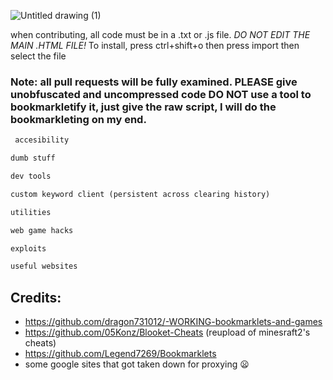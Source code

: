 ![Untitled drawing (1)](https://github.com/PSYclown-org/Eliot-s-EPIC-bookmarklets/assets/116015847/ef1c1c2f-3b6d-43bc-950c-8e77db821737)

when contributing, all code must be in a .txt or .js file. *DO NOT EDIT THE MAIN .HTML FILE!*
To install, press ctrl+shift+o
then press import
then select the file

### Note: all pull requests will be fully examined. PLEASE give unobfuscated and uncompressed code DO NOT use a tool to bookmarkletify it, just give the raw script, I will do the bookmarkleting on my end.

```diff
 accesibility

dumb stuff

dev tools

custom keyword client (persistent across clearing history) 

utilities 

web game hacks 

exploits 

useful websites 
```
## Credits:
- https://github.com/dragon731012/-WORKING-bookmarklets-and-games
- https://github.com/05Konz/Blooket-Cheats (reupload of minesraft2's cheats)
- https://github.com/Legend7269/Bookmarklets
- some google sites that got taken down for proxying 😦

